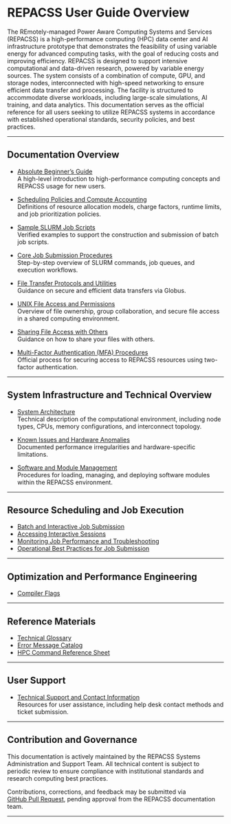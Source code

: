 # REPACSS User Guide Overview

The REmotely-managed Power Aware Computing Systems and Services (REPACSS) is a high-performance computing (HPC) data center and AI infrastructure prototype that demonstrates the feasibility of using variable energy for advanced computing tasks, with the goal of reducing costs and improving efficiency. REPACSS is designed to support intensive computational and data-driven research, powered by variable energy sources. The system consists of a combination of compute, GPU, and storage nodes, interconnected with high-speed networking to ensure efficient data transfer and processing. The facility is structured to accommodate diverse workloads, including large-scale simulations, AI training, and data analytics. This documentation serves as the official reference for all users seeking to utilize REPACSS systems in accordance with established operational standards, security policies, and best practices. 

---

## Documentation Overview

<!-- - [Getting Started at REPACSS](getting-started-at-REPACSS.md)  
  Detailed guidance on account creation, virtual private network (VPN) access, and system login procedures. -->

- [Absolute Beginner’s Guide](absolute-beginner-guide.md)  
  A high-level introduction to high-performance computing concepts and REPACSS usage for new users.

- [Scheduling Policies and Compute Accounting](running-jobs/scheduling.md)  
  Definitions of resource allocation models, charge factors, runtime limits, and job prioritization policies.

- [Sample SLURM Job Scripts](running-jobs/examples.md)  
  Verified examples to support the construction and submission of batch job scripts.

- [Core Job Submission Procedures](running-jobs/basics.md)  
  Step-by-step overview of SLURM commands, job queues, and execution workflows.

- [File Transfer Protocols and Utilities](understanding/repacss-system/file-system/file-transfer.md)  
  Guidance on secure and efficient data transfers via Globus.

- [UNIX File Access and Permissions](understanding/repacss-system/file-system/unix-permissions.md)  
  Overview of file ownership, group collaboration, and secure file access in a shared computing environment.

- [Sharing File Access with Others](understanding/repacss-system/file-system/ACL.md)  
  Guidance on how to share your files with others.

- [Multi-Factor Authentication (MFA) Procedures](connecting/mfa.md)  
  Official process for securing access to REPACSS resources using two-factor authentication.

---

## System Infrastructure and Technical Overview

- [System Architecture](understanding/repacss-system/architecture.md)  
  Technical description of the computational environment, including node types, CPUs, memory configurations, and interconnect topology.

- [Known Issues and Hardware Anomalies](understanding/repacss-system/known-issues.md)  
  Documented performance irregularities and hardware-specific limitations.

- [Software and Module Management](software/module-system.md)  
  Procedures for loading, managing, and deploying software modules within the REPACSS environment.

---

## Resource Scheduling and Job Execution

- [Batch and Interactive Job Submission](running-jobs/basics.md)  
- [Accessing Interactive Sessions](running-jobs/interactive.md)  
- [Monitoring Job Performance and Troubleshooting](running-jobs/monitoring.md)  
- [Operational Best Practices for Job Submission](running-jobs/best-practices.md)

---

## Optimization and Performance Engineering

<!-- - [Profiling and Analysis Tools](performance/profiling-tools.md)   -->
- [Compiler Flags](performance/compiler-flags.md)  
<!-- - [Scalability Testing and Benchmarking](performance/scaling-tests.md) -->

---

## Reference Materials

- [Technical Glossary](reference/glossary.md)  
- [Error Message Catalog](reference/common-errors.md)  
- [HPC Command Reference Sheet](reference/cheatsheet.md)

---

## <!--System Status and-->User Support

<!-- - [Live System Status](status.md)  
  View real-time information regarding system availability, node load, and queue performance. -->

- [Technical Support and Contact Information](support.md)  
  Resources for user assistance, including help desk contact methods and ticket submission.

---

## Contribution and Governance

This documentation is actively maintained by the REPACSS Systems Administration and Support Team. All technical content is subject to periodic review to ensure compliance with institutional standards and research computing best practices.  

Contributions, corrections, and feedback may be submitted via  
[GitHub Pull Request](https://github.com/nsfcac/repacss-user-guide), pending approval from the REPACSS documentation team.

---

